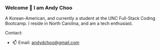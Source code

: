 ### Welcome 👋   I am Andy Choo

A Korean-American, and currently a student at the UNC Full-Stack Coding Bootcamp. I reside in North Carolina, and am a tech enthusiast. 


Contact: 

- 📫 Email: andydchoo@gmail.com
